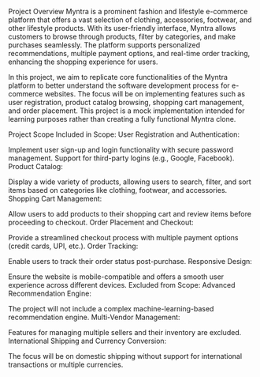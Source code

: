 Project Overview
Myntra is a prominent fashion and lifestyle e-commerce platform that offers a vast selection of clothing, accessories, footwear, and other lifestyle products. With its user-friendly interface, Myntra allows customers to browse through products, filter by categories, and make purchases seamlessly. The platform supports personalized recommendations, multiple payment options, and real-time order tracking, enhancing the shopping experience for users.

In this project, we aim to replicate core functionalities of the Myntra platform to better understand the software development process for e-commerce websites. The focus will be on implementing features such as user registration, product catalog browsing, shopping cart management, and order placement. This project is a mock implementation intended for learning purposes rather than creating a fully functional Myntra clone.

Project Scope
Included in Scope:
User Registration and Authentication:

Implement user sign-up and login functionality with secure password management.
Support for third-party logins (e.g., Google, Facebook).
Product Catalog:

Display a wide variety of products, allowing users to search, filter, and sort items based on categories like clothing, footwear, and accessories.
Shopping Cart Management:

Allow users to add products to their shopping cart and review items before proceeding to checkout.
Order Placement and Checkout:

Provide a streamlined checkout process with multiple payment options (credit cards, UPI, etc.).
Order Tracking:

Enable users to track their order status post-purchase.
Responsive Design:

Ensure the website is mobile-compatible and offers a smooth user experience across different devices.
Excluded from Scope:
Advanced Recommendation Engine:

The project will not include a complex machine-learning-based recommendation engine.
Multi-Vendor Management:

Features for managing multiple sellers and their inventory are excluded.
International Shipping and Currency Conversion:

The focus will be on domestic shipping without support for international transactions or multiple currencies.